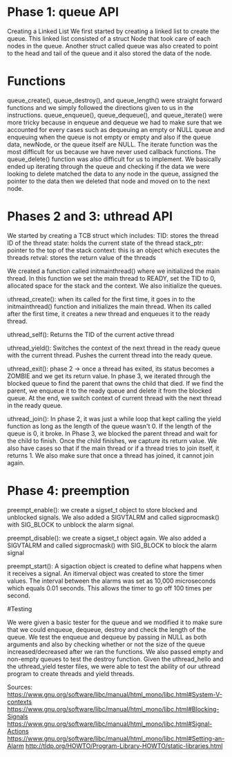 # Phase 1: queue API

Creating a Linked List
We first started by creating a linked list to create the queue. This linked
list consisted of a struct Node that took care of each nodes in the queue.
Another struct called queue was also created to point to the head and tail of
the queue and it also stored the data of the node.

# Functions

queue_create(), queue_destroy(), and queue_length() were straight forward
functions and we simply followed the directions given to us in the instructions.
queue_enqueue(), queue_dequeue(), and queue_iterate() were more tricky because
in enqueue and dequeue we had to make sure that we accounted for every cases
such as dequeuing an empty or NULL queue and enqueuing when the queue is not
empty or empty and also if the queue data, newNode, or the queue itself are
NULL. The iterate function was the most difficult for us because we have never
used callback functions. The queue_delete() function was also difficult for
us to implement. We basically ended up iterating through the queue and
checking if the data we were looking to delete matched the data to any
node in the queue, assigned the pointer to the data then we deleted that node
and moved on to the next node.


# Phases 2 and 3: uthread API

We started by creating a TCB struct which includes:
TID: stores the thread ID of the thread
state: holds the current state of the thread
stack_ptr: pointer to the top of the stack
context: this is an object which executes the threads
retval: stores the return value of the threads

We created a function called initmainthread() where we initialized the main
 thread. In this function we set the main thread to READY, set the TID to 0,
 allocated space for the stack and the context. We also initialize the queues.

uthread_create(): when its called for the first time, it goes in to the
initmainthread() function and initializes the main thread. When its called
after the first time, it creates a new thread and enqueues it to the ready
thread.

uthread_self(): Returns the TID of the current active thread

uthread_yield(): Switches the context of the next thread in the ready queue
with the current thread. Pushes the current thread into the ready queue.

uthread_exit(): phase 2 -> once a thread has exited, its status becomes a
ZOMBIE and we get its return value. In phase 3, we iterated through the
blocked queue to find the parent that owns the child that died. If we
find the parent, we enqueue it to the ready queue and delete it from
the blocked queue. At the end, we switch context of current thread with
the next thread in the ready queue.

uthread_join(): In phase 2, it was just a while loop that kept calling the
yield function as long as the length of the queue wasn't 0. If the length of
the queue is 0, it broke. In Phase 3, we blocked the parent thread and wait
for the child to finish. Once the child finishes, we capture its return value.
 We also have cases so that if the main thread or if a thread tries to join
 itself, it returns 1. We also make sure that once a thread has joined, it
 cannot join again.

# Phase 4: preemption

preempt_enable(): we create a sigset_t object to store blocked and unblocked
signals. We also added a SIGVTALRM and called sigprocmask() with SIG_BLOCK to
unblock the alarm signal.

preempt_disable(): we create a sigset_t object again. We also added a SIGVTALRM
and called sigprocmask() with SIG_BLOCK to block the alarm signal

preempt_start():
A sigaction object is created to define what happens when it receives a signal.
An itimerval object was created to store the timer values. The interval between
the alarms was set as 10,000 microseconds which equals 0.01 seconds. This allows
the timer to go off 100 times per second.  


#Testing

We were given a basic tester for the queue and we modified it to make sure that
we could enqueue, dequeue, destroy and check the length of the queue. We test
the enqueue and dequeue by passing in NULL as both arguments and also by
checking whether or not the size of the queue increased/decreased after we ran
the functions. We also passed empty and non-empty queues to test the destroy
function. Given the uthread_hello and the uthread_yield tester files, we were
able to test the ability of our uthread program to create threads and yield
threads.


Sources:
https://www.gnu.org/software/libc/manual/html_mono/libc.html#System-V-contexts
https://www.gnu.org/software/libc/manual/html_mono/libc.html#Blocking-Signals
https://www.gnu.org/software/libc/manual/html_mono/libc.html#Signal-Actions
https://www.gnu.org/software/libc/manual/html_mono/libc.html#Setting-an-Alarm
http://tldp.org/HOWTO/Program-Library-HOWTO/static-libraries.html
